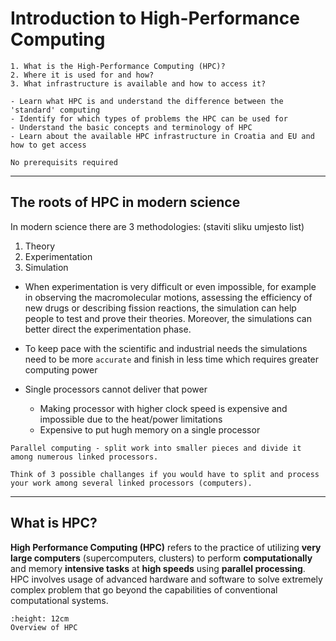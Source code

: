 # Introduction to High-Performance Computing

```{questions}
1. What is the High-Performance Computing (HPC)?
2. Where it is used for and how?
3. What infrastructure is available and how to access it?
```

```{objectives}
- Learn what HPC is and understand the difference between the 'standard' computing
- Identify for which types of problems the HPC can be used for
- Understand the basic concepts and terminology of HPC 
- Learn about the available HPC infrastructure in Croatia and EU and how to get access
```

```{prereq}
No prerequisits required
```
---

## The roots of HPC in modern science
In modern science there are 3 methodologies: (staviti sliku umjesto list)
  1. Theory
  2. Experimentation
  3. Simulation

- When experimentation is very difficult or even impossible, for example in observing the macromolecular motions, assessing the efficiency of new drugs or describing fission reactions, the simulation can help people to test and prove their theories. Moreover, the simulations can better direct the experimentation phase.

- To keep pace with the scientific and industrial needs the simulations need to be more `accurate` and finish in less time which requires greater computing power

- Single processors cannot deliver that power
  - Making processor with higher clock speed is expensive and impossible due to the heat/power limitations
  - Expensive to put hugh memory on a single processor

```{callout} Solution
Parallel computing - split work into smaller pieces and divide it among numerous linked processors.
```

```{challenge} Challanges of parallel computing
Think of 3 possible challanges if you would have to split and process your work among several linked processors (computers).
```
---

## What is HPC?

**High Performance Computing (HPC)** refers to the practice of utilizing **very large computers** (supercomputers, clusters) to perform **computationally** and memory **intensive tasks** at **high speeds** using **parallel processing**.
HPC involves usage of advanced hardware and software to solve extremely complex problem that go beyond the capabilities of conventional computational systems.

<!--```{figure} ../img/HPC-map-2.png
:height: 12cm
Overview of HPC
```
-->

```{figure} ../img/HPC-map-3.png
:height: 12cm
Overview of HPC
```

<!--
## Parallel machine
```{figure} ../img/Fully-Connected-Network-Topology-diagram.png
Adapted from [Fully Connected Network Topology Diagram](https://www.conceptdraw.com/How-To-Guide/fully-connected-network-topology)
```
In HPC word, each computer in the network is called `compute node`.

- Definition of HPC + concept map
-->

